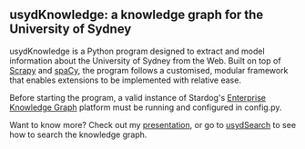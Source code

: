 ## usydKnowledge: a knowledge graph for the University of Sydney

usydKnowledge is a Python program designed to extract and model information about the University of Sydney from the Web. Built on top of [Scrapy](https://scrapy.org/) and [spaCy](https://spacy.io/), the program follows a customised, modular framework that enables extensions to be implemented with relative ease.

Before starting the program, a valid instance of Stardog's [Enterprise Knowledge Graph](https://www.stardog.com/) platform must be running and configured in config.py. 

Want to know more? Check out my [presentation](https://youtu.be/qn7f9XQjohc), or go to [usydSearch](https://github.com/KyeFelton/usydknowledge) to see how to search the knowledge graph.
